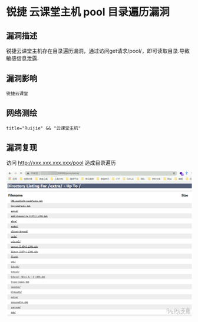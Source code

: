 # 锐捷 云课堂主机 pool 目录遍历漏洞

## 漏洞描述

锐捷云课堂主机存在目录遍历漏洞，通过访问get请求/pool/，即可读取目录.导致敏感信息泄露.

## 漏洞影响

```
锐捷云课堂
```

## 网络测绘

```
title="Ruijie" && "云课堂主机"
```

## 漏洞复现

访问 http://xxx.xxx.xxx.xxx/pool 造成目录遍历

![](./images/202202110919267.png)